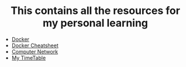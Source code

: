 <h1 align=center>This contains all the resources for my personal learning</h1>

- [Docker](/docker_notes.md)
- [Docker Cheatsheet](/dockercheatsheet.pdf)
- [Computer Network](/network_notes.md)
- [My TimeTable](/timetable.md)